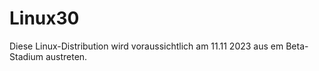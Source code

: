 Linux30
=======

Diese Linux-Distribution wird voraussichtlich am 11.11 2023 aus em Beta-Stadium austreten.

